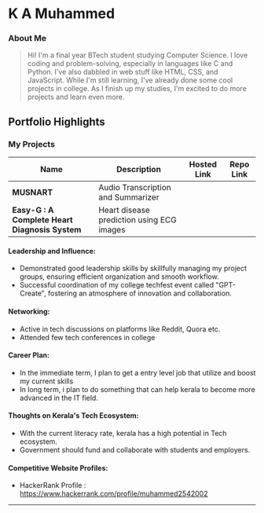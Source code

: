 # K A Muhammed 

### About Me

> Hi! I'm a final year BTech student studying Computer Science. I love coding and problem-solving, especially in languages like C and Python. I've also dabbled in web stuff like HTML, CSS, and JavaScript. While I'm still learning, I've already done some cool projects in college. As I finish up my studies, I'm excited to do more projects and learn even more.


## Portfolio Highlights

### My Projects

| Name                | Description                                                               | Hosted Link                              | Repo Link                                                      |
|---------------------|---------------------------------------------------------------------------|------------------------------------------|----------------------------------------------------------------|
| **MUSNART**  | Audio Transcription and Summarizer                                              |     |              |
| **Easy-G : A Complete Heart Diagnosis System**  | Heart disease prediction using ECG images                                             |   |   |

#### Leadership and Influence:

- Demonstrated good leadership skills by skillfully managing my project groups, ensuring efficient organization and smooth workflow.
- Successful coordination of my college techfest event called "GPT-Create", fostering an atmosphere of innovation and collaboration.

#### Networking:

- Active in tech discussions on platforms like Reddit, Quora etc.
- Attended few tech conferences in college

#### Career Plan:

- In the immediate term, I plan to get a entry level job that utilize and boost my current skills
- In long term, i plan to do something that can help kerala to  become more advanced in the IT field.
#### Thoughts on Kerala's Tech Ecosystem:

- With the current literacy rate, kerala has a high potential in Tech ecosystem.
- Government should fund and collaborate with students and employers.

#### Competitive Website Profiles:

- HackerRank Profile : https://www.hackerrank.com/profile/muhammed2542002


---
